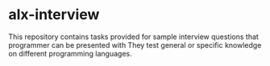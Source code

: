 # alx-interview
This repository contains tasks provided
for sample interview questions that programmer can be 
presented with
They test general or specific knowledge on different 
programming languages.
